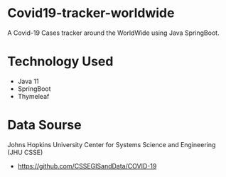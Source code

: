 # Covid19-tracker-worldwide
A Covid-19 Cases tracker around the WorldWide using Java SpringBoot.

# Technology Used
- Java 11
- SpringBoot
- Thymeleaf

# Data Sourse
Johns Hopkins University Center for Systems Science and Engineering (JHU CSSE)
- https://github.com/CSSEGISandData/COVID-19
